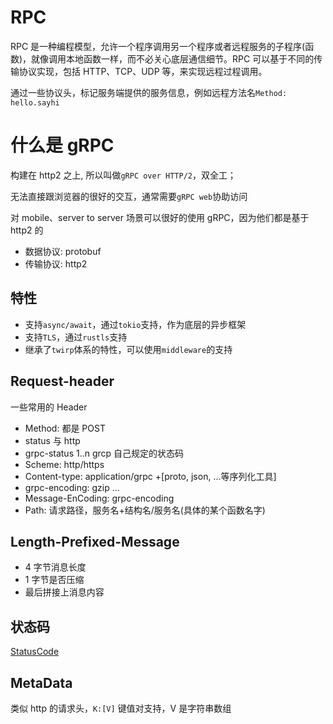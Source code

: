 # RPC

RPC 是一种编程模型，允许一个程序调用另一个程序或者远程服务的子程序(函数)，就像调用本地函数一样，而不必关心底层通信细节。RPC 可以基于不同的传输协议实现，包括 HTTP、TCP、UDP 等，来实现远程过程调用。

通过一些协议头，标记服务端提供的服务信息，例如远程方法名`Method: hello.sayhi`

# 什么是 gRPC

构建在 http2 之上, 所以叫做`gRPC over HTTP/2`，双全工；

无法直接跟浏览器的很好的交互，通常需要`gRPC web`协助访问

对 mobile、server to server 场景可以很好的使用 gRPC，因为他们都是基于 http2 的

- 数据协议: protobuf
- 传输协议: http2

## 特性

- 支持`async/await`，通过`tokio`支持，作为底层的异步框架
- 支持`TLS`，通过`rustls`支持
- 继承了`twirp`体系的特性，可以使用`middleware`的支持

## Request-header

一些常用的 Header

- Method: 都是 POST
- status 与 http
- grpc-status 1..n grcp 自己规定的状态码
- Scheme: http/https
- Content-type: application/grpc +[proto, json, ...等序列化工具]
- grpc-encoding: gzip ...
- Message-EnCoding: grpc-encoding
- Path: 请求路径，服务名+结构名/服务名(具体的某个函数名字)

## Length-Prefixed-Message

- 4 字节消息长度
- 1 字节是否压缩
- 最后拼接上消息内容

## 状态码

[StatusCode](https://github.com/grpc/grpc/blob/master/doc/statuscodes.md)

## MetaData

类似 http 的请求头，`K:[V]` 键值对支持，V 是字符串数组
